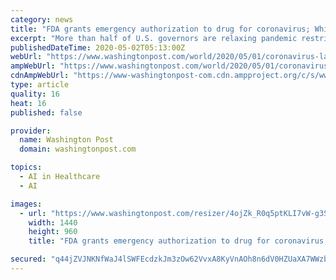 ```yaml
---
category: news
title: "FDA grants emergency authorization to drug for coronavirus; White House blocks Fauci from testifying before House subcommittee"
excerpt: "More than half of U.S. governors are relaxing pandemic restrictions while crossing their fingers that the novel coronavirus doesn’t come roaring back."
publishedDateTime: 2020-05-02T05:13:00Z
webUrl: "https://www.washingtonpost.com/world/2020/05/01/coronavirus-latest-news/"
ampWebUrl: "https://www.washingtonpost.com/world/2020/05/01/coronavirus-latest-news/?outputType=amp"
cdnAmpWebUrl: "https://www-washingtonpost-com.cdn.ampproject.org/c/s/www.washingtonpost.com/world/2020/05/01/coronavirus-latest-news/?outputType=amp"
type: article
quality: 16
heat: 16
published: false

provider:
  name: Washington Post
  domain: washingtonpost.com

topics:
  - AI in Healthcare
  - AI

images:
  - url: "https://www.washingtonpost.com/resizer/4ojZk_R0q5ptKLI7vW-g3Su9LdA=/1440x0/smart/arc-anglerfish-washpost-prod-washpost.s3.amazonaws.com/public/JMSPWIULBII6VAG72JFTLJLIVY.jpg"
    width: 1440
    height: 960
    title: "FDA grants emergency authorization to drug for coronavirus; White House blocks Fauci from testifying before House subcommittee"

secured: "q44jZVJNKNfWaJ4lSWFEcdzkJm3zOw62VvxA8KyVnAOh8n6dV0HZUaXA7WWzb6eQg5gbgtT3MvI0ma4mzEXcX/X9V7B/CC5QAhYM6eQUKMtKnxUDSGJCq1SXytKWtbu7+pQ3WZXg2BHEN2/AaoU8AykK4OgUxBF8NHdIjCSschRpk9AdDMAC309rQCPP9xmYgAyhMyKCZndWxOKQ+9/FzOgtw0QBcQpMHexmUl0BwutuYN1fuBmTAqFiCqWb5xHbFzBOiSt1kD1xZn0KBcjYp4R20YvahR04Be9GSnzZ78bPS7hOStgDll9uGKri5hpy;z0OUuqL6cTJI8WAs0QRHiA=="
---
```


